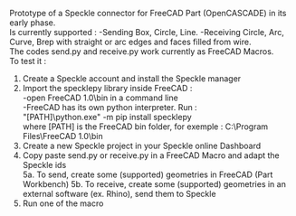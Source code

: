 Prototype of a Speckle connector for FreeCAD Part (OpenCASCADE) in its early phase.  
Is currently supported : 
-Sending Box, Circle, Line.
-Receiving Circle, Arc, Curve, Brep with straight or arc edges and faces filled from wire.  
The codes send.py and receive.py work currently as FreeCAD Macros.  
To test it :  
1. Create a Speckle account and install the Speckle manager  
2. Import the specklepy library inside FreeCAD :  
   -open FreeCAD 1.0\bin in a command line  
   -FreeCAD has its own python interpreter. Run :  
       "[PATH]\python.exe" -m pip install specklepy  
     where [PATH] is the FreeCAD bin folder, for exemple : C:\Program Files\FreeCAD 1.0\bin  
3. Create a new Speckle project in your Speckle online Dashboard  
4. Copy paste send.py or receive.py in a FreeCAD Macro and adapt the Speckle ids  
5a. To send, create some (supported) geometries in FreeCAD (Part Workbench)
5b. To receive, create some (supported) geometries in an external software (ex. Rhino), send them to Speckle
6. Run one of the macro  
